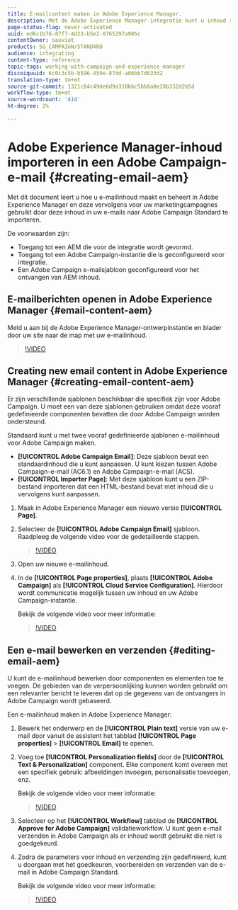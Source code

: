 ```yaml
---
title: E-mailcontent maken in Adobe Experience Manager.
description: Met de Adobe Experience Manager-integratie kunt u inhoud rechtstreeks in AEM maken en later in Adobe Campaign gebruiken.
page-status-flag: never-activated
uuid: ed6c1b76-87f7-4d23-b5e2-0765297a905c
contentOwner: sauviat
products: SG_CAMPAIGN/STANDARD
audience: integrating
content-type: reference
topic-tags: working-with-campaign-and-experience-manager
discoiquuid: 6c0c3c5b-b596-459e-87dd-a06bb7d633d2
translation-type: tm+mt
source-git-commit: 1321c84c49de6d9a318bbc5bb8a0e28b332d2b5d
workflow-type: tm+mt
source-wordcount: '414'
ht-degree: 2%

---
```



# Adobe Experience Manager-inhoud importeren in een Adobe Campaign-e-mail {#creating-email-aem}

Met dit document leert u hoe u e-mailinhoud maakt en beheert in Adobe Experience Manager en deze vervolgens voor uw marketingcampagnes gebruikt door deze inhoud in uw e-mails naar Adobe Campaign Standard te importeren.

De voorwaarden zijn:

* Toegang tot een AEM die voor de integratie wordt gevormd.
* Toegang tot een Adobe Campaign-instantie die is geconfigureerd voor integratie.
* Een Adobe Campaign e-mailsjabloon geconfigureerd voor het ontvangen van AEM inhoud.

## E-mailberichten openen in Adobe Experience Manager {#email-content-aem}

Meld u aan bij de Adobe Experience Manager-ontwerpinstantie en blader door uw site naar de map met uw e-mailinhoud.

>[!VIDEO](https://video.tv.adobe.com/v/29996)

## Creating new email content in Adobe Experience Manager {#creating-email-content-aem}

Er zijn verschillende sjablonen beschikbaar die specifiek zijn voor Adobe Campaign. U moet een van deze sjablonen gebruiken omdat deze vooraf gedefinieerde componenten bevatten die door Adobe Campaign worden ondersteund.

Standaard kunt u met twee vooraf gedefinieerde sjablonen e-mailinhoud voor Adobe Campaign maken.

* **[!UICONTROL Adobe Campaign Email]**: Deze sjabloon bevat een standaardinhoud die u kunt aanpassen. U kunt kiezen tussen Adobe Campaign-e-mail (AC6.1) en Adobe Campaign-e-mail (ACS).
* **[!UICONTROL Importer Page]**: Met deze sjabloon kunt u een ZIP-bestand importeren dat een HTML-bestand bevat met inhoud die u vervolgens kunt aanpassen.

1. Maak in Adobe Experience Manager een nieuwe versie **[!UICONTROL Page]**.

1. Selecteer de **[!UICONTROL Adobe Campaign Email]** sjabloon. Raadpleeg de volgende video voor de gedetailleerde stappen.
   >[!VIDEO](https://video.tv.adobe.com/v/29997)

1. Open uw nieuwe e-mailinhoud.

1. In de **[!UICONTROL Page properties]**, plaats **[!UICONTROL Adobe Campaign]** als **[!UICONTROL Cloud Service Configuration]**. Hierdoor wordt communicatie mogelijk tussen uw inhoud en uw Adobe Campaign-instantie.

   Bekijk de volgende video voor meer informatie:

   >[!VIDEO](https://video.tv.adobe.com/v/29999)

## Een e-mail bewerken en verzenden {#editing-email-aem}

U kunt de e-mailinhoud bewerken door componenten en elementen toe te voegen. De gebieden van de verpersoonlijking kunnen worden gebruikt om een relevanter bericht te leveren dat op de gegevens van de ontvangers in Adobe Campaign wordt gebaseerd.

Een e-mailinhoud maken in Adobe Experience Manager:

1. Bewerk het onderwerp en de **[!UICONTROL Plain text]** versie van uw e-mail door vanuit de assistent het tabblad **[!UICONTROL Page properties]** > **[!UICONTROL Email]** te openen.

1. Voeg toe **[!UICONTROL Personalization fields]** door de **[!UICONTROL Text & Personalization]** component. Elke component komt overeen met een specifiek gebruik: afbeeldingen invoegen, personalisatie toevoegen, enz.

   Bekijk de volgende video voor meer informatie:
   >[!VIDEO](https://video.tv.adobe.com/v/29998)

1. Selecteer op het **[!UICONTROL Workflow]** tabblad de **[!UICONTROL Approve for Adobe Campaign]** validatieworkflow. U kunt geen e-mail verzenden in Adobe Campaign als er inhoud wordt gebruikt die niet is goedgekeurd.

1. Zodra de parameters voor inhoud en verzending zijn gedefinieerd, kunt u doorgaan met het goedkeuren, voorbereiden en verzenden van de e-mail in Adobe Campaign Standard.

   Bekijk de volgende video voor meer informatie:

   >[!VIDEO](https://video.tv.adobe.com/v/23721)
